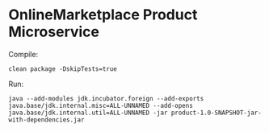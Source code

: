 # OnlineMarketplace Product Microservice

Compile:
```
clean package -DskipTests=true
```

Run:
```
java --add-modules jdk.incubator.foreign --add-exports java.base/jdk.internal.misc=ALL-UNNAMED --add-opens java.base/jdk.internal.util=ALL-UNNAMED -jar product-1.0-SNAPSHOT-jar-with-dependencies.jar
```